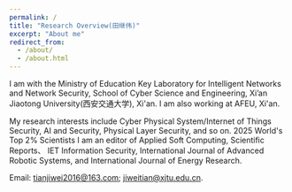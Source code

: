 ```yaml
---
permalink: /
title: "Research Overview(田继伟)"
excerpt: "About me"
redirect_from: 
  - /about/
  - /about.html
---
```


I am with the Ministry of Education Key Laboratory for Intelligent Networks and Network Security, School of Cyber Science and Engineering, Xi’an Jiaotong University(西安交通大学), Xi'an. I am also working at AFEU, Xi'an. 

My research interests include Cyber Physical System/Internet of Things Security, AI and Security, Physical Layer Security, and so on. 
2025 World's Top 2% Scientists
I am an editor of Applied Soft Computing, Scientific Reports、 IET Information Security, International Journal of Advanced Robotic Systems, and International Journal of Energy Research. 

Email: tianjiwei2016@163.com; jiweitian@xjtu.edu.cn.
